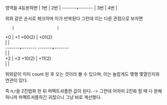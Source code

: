 영역을 4등분하면
       |
  1번  |   2번
       |
-------+-------
       |
  3번  |   4번
       |
       
위와 같은 순서로 체크하며 이가 반복된다
그런데 이는 다른 관점으로 보자면

       |			       |			
  +0   |   +1	              +00(2) | +01(2)	
       |			       |			
-------+-------		-------+-------		
       |			       |			
  +2   |   +3	              +10(2) | +11(2)	
       |			       |			
       
위와같이 이미 count 된 후 오는 것이라 볼 수 있으며, 이는 놀랍게도 몇행 몇열인지와 연관이 있다.

즉 n,r을 2진법화 한 뒤 퍼펙트셔플한 값이 된다.
 -> 그런데 어차피 2진화 할 때 다 분해하니까 퍼펙트셔플하긴 귀찮으니 그냥 바로 계산했다.
